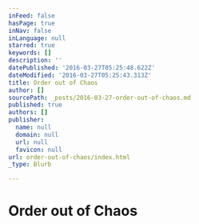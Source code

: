 ```yaml
---
inFeed: false
hasPage: true
inNav: false
inLanguage: null
starred: true
keywords: []
description: ''
datePublished: '2016-03-27T05:25:48.622Z'
dateModified: '2016-03-27T05:25:43.313Z'
title: Order out of Chaos
author: []
sourcePath: _posts/2016-03-27-order-out-of-chaos.md
published: true
authors: []
publisher:
  name: null
  domain: null
  url: null
  favicon: null
url: order-out-of-chaos/index.html
_type: Blurb

---
```

# Order out of Chaos